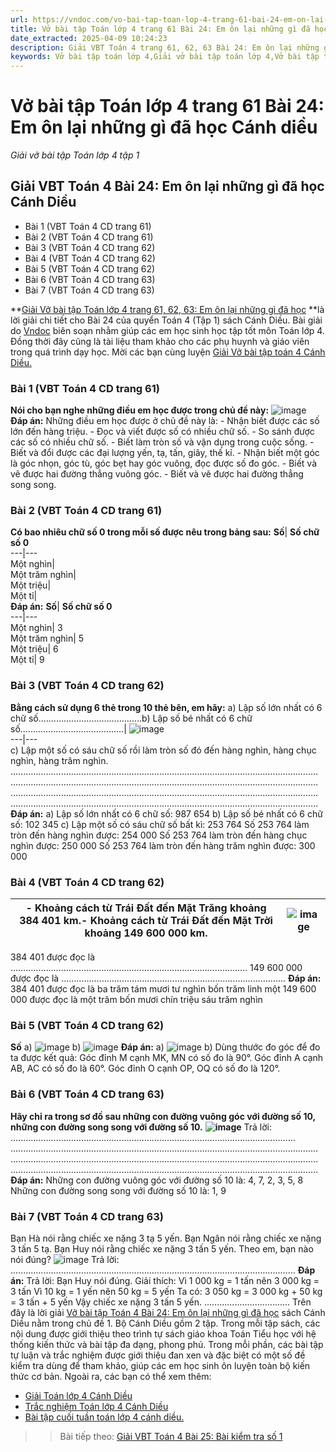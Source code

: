 ```yaml
---
url: https://vndoc.com/vo-bai-tap-toan-lop-4-trang-61-bai-24-em-on-lai-nhung-gi-da-hoc-canh-dieu-307903
title: Vở bài tập Toán lớp 4 trang 61 Bài 24: Em ôn lại những gì đã học Cánh diều - Giải vở bài tập Toán lớp 4 tập 1 - VnDoc.com
date_extracted: 2025-04-09 10:24:23
description: Giải VBT Toán 4 trang 61, 62, 63 Bài 24: Em ôn lại những gì đã học Cánh diều là tài liệu giúp các em ôn tập lại hệ thống các bài tập rèn luyện kỹ năng giải bài tập Toán lớp 4
keywords: Vở bài tập toán lớp 4,Giải vở bài tập toán lớp 4,Vở bài tập toán lớp 4 tập 1,Giải VBT Toán 4 trang trang 61 cánh diều,Giải VBT Toán 4 Bài 24 Em ôn lại những gì đã học Cánh diều,giải vở bài tập toán lớp 4 sách cánh diều,Giải vở bài tập Toán 4 tập 1 trang trang 61 62 63,Giải bài tập Toán lớp 4,giải vở bài tập toán lớp 4 tập 1,Hướng dẫn giải bài tập Toán lớp 4,giải bài tập SBT toán lớp 4,bài tập toán lớp 4 có đáp án,để học tốt toán lớp 4,VBT Toán 4 CD
---
```


# Vở bài tập Toán lớp 4 trang 61 Bài 24: Em ôn lại những gì đã học Cánh diều
 _Giải vở bài tập Toán lớp 4 tập 1_
## **Giải VBT Toán 4 Bài 24: Em ôn lại những gì đã học Cánh Diều**
  * Bài 1 \(VBT Toán 4 CD trang 61\)
  * Bài 2 \(VBT Toán 4 CD trang 61\)
  * Bài 3 \(VBT Toán 4 CD trang 62\)
  * Bài 4 \(VBT Toán 4 CD trang 62\)
  * Bài 5 \(VBT Toán 4 CD trang 62\)
  * Bài 6 \(VBT Toán 4 CD trang 63\)
  * Bài 7 \(VBT Toán 4 CD trang 63\)

**[Giải Vở bài tập Toán lớp 4 trang 61, 62, 63: Em ôn lại những gì đã học](<https://vndoc.com/vo-bai-tap-toan-lop-4-trang-61-bai-24-em-on-lai-nhung-gi-da-hoc-canh-dieu-307903>) **là lời giải chi tiết cho Bài 24 của quyển Toán 4 \(Tập 1\) sách Cánh Diều. Bài giải do [Vndoc](<https://vndoc.com/>) biên soạn nhằm giúp các em học sinh học tập tốt môn Toán lớp 4. Đồng thời đây cũng là tài liệu tham khảo cho các phụ huynh và giáo viên trong quá trình dạy học. Mời các bạn cùng luyện [Giải Vở bài tập toán 4 Cánh Diều.](<https://vndoc.com/vo-bai-tap-toan-lop-4-canh-dieu>)
### Bài 1 \(VBT Toán 4 CD trang 61\)
**Nói cho bạn nghe những điều em học được trong chủ đề này:**
![image](https://i.vdoc.vn/data/image/2023/10/27/bai-1-trang-61-vbt-toan-4-cd.png)
**Đáp án:**
Những điều em học được ở chủ đề này là:
\- Nhận biết được các số lớn đến hàng triệu.
\- Đọc và viết được số có nhiều chữ số.
\- So sánh được các số có nhiều chữ số.
\- Biết làm tròn số và vận dụng trong cuộc sống.
\- Biết và đổi được các đại lượng yến, tạ, tấn, giây, thế kỉ.
\- Nhận biết một góc là góc nhọn, góc tù, góc bẹt hay góc vuông, đọc được số đo góc.
\- Biết và vẽ được hai đường thẳng vuông góc.
\- Biết và vẽ được hai đường thẳng song song.
### Bài 2 \(VBT Toán 4 CD trang 61\)
**Có bao nhiêu chữ số 0 trong mỗi số được nêu trong bảng sau:**
**Số**| **Số chữ số 0**  
---|---  
Một nghìn|   
Một trăm nghìn|   
Một triệu|   
Một tỉ|   
**Đáp án:**
**Số**| **Số chữ số 0**  
---|---  
Một nghìn| 3  
Một trăm nghìn| 5  
Một triệu| 6  
Một tỉ| 9  
### Bài 3 \(VBT Toán 4 CD trang 62\)
**Bằng cách sử dụng 6 thẻ trong 10 thẻ bên, em hãy:**
a\) Lập số lớn nhất có 6 chữ số.………………………………….b\) Lập số bé nhất có 6 chữ số.………………………………….| ![image](https://i.vdoc.vn/data/image/2023/10/27/bai-3-trang-62-vbt-toan-4-cd.png)  
---|---  
c\) Lập một số có sáu chữ số rồi làm tròn số đó đến hàng nghìn, hàng chục nghìn, hàng trăm nghìn.
..…………………………………………………………………………………………………………
..…………………………………………………………………………………………………………
..…………………………………………………………………………………………………………
..…………………………………………………………………………………………………………
**Đáp án:**
a\) Lập số lớn nhất có 6 chữ số: 987 654
b\) Lập số bé nhất có 6 chữ số: 102 345
c\) Lập một số có sáu chữ số bất kì: 253 764
Số 253 764 làm tròn đến hàng nghìn được: 254 000
Số 253 764 làm tròn đến hàng chục nghìn được: 250 000
Số 253 764 làm tròn đến hàng trăm nghìn được: 300 000
### Bài 4 \(VBT Toán 4 CD trang 62\)
\- Khoảng cách từ Trái Đất đến Mặt Trăng khoảng 384 401 km.\- Khoảng cách từ Trái Đất đến Mặt Trời khoảng 149 600 000 km.| ![image](https://i.vdoc.vn/data/image/2023/10/27/bai-4-trang-62-vbt-toan-4-cd.png)  
---|---  
384 401 được đọc là ………………………………………………………………………………….
149 600 000 được đọc là ……………………………………………………………………………..
**Đáp án:**
384 401 được đọc là ba trăm tám mươi tư nghìn bốn trăm linh một
149 600 000 được đọc là một trăm bốn mươi chín triệu sáu trăm nghìn
### Bài 5 \(VBT Toán 4 CD trang 62\)
**Số**
a\)
![image](https://i.vdoc.vn/data/image/2023/10/27/bai-5-trang-62-vbt-toan-4-cd.png)
b\)
![image](https://i.vdoc.vn/data/image/2023/10/27/bai-5-trang-62-vbt-toan-4-cd-h2.png)
**Đáp án:**
a\)
![image](https://i.vdoc.vn/data/image/2023/10/27/bai-5-trang-62-vbt-toan-4-cd-h3.png)
b\) Dùng thước đo góc để đo ta được kết quả:
Góc đỉnh M cạnh MK, MN có số đo là 90°.
Góc đỉnh A cạnh AB, AC có số đo là 60°.
Góc đỉnh O cạnh OP, OQ có số đo là 120°.
### Bài 6 \(VBT Toán 4 CD trang 63\)
**Hãy chỉ ra trong sơ đồ sau những con đường vuông góc với đường số 10, những con đường song song với đường số 10.**
**![image](https://i.vdoc.vn/data/image/2023/10/27/bai-6-trang-63-vbt-toan-4-cd.png)**
Trả lời: ..........……………………….…………………………………………………………………
..…………………………………………………………………………………………………………
..…………………………………………………………………………………………………………
..…………………………………………………………………………………………………………
**Đáp án:**
Những con đường vuông góc với đường số 10 là: 4, 7, 2, 3, 5, 8
Những con đường song song với đường số 10 là: 1, 9
### Bài 7 \(VBT Toán 4 CD trang 63\)
Bạn Hà nói rằng chiếc xe nặng 3 tạ 5 yến.
Bạn Ngân nói rằng chiếc xe nặng 3 tấn 5 tạ.
Bạn Huy nói rằng chiếc xe nặng 3 tấn 5 yến.
Theo em, bạn nào nói đúng?
![image](https://i.vdoc.vn/data/image/2023/10/27/bai-7-trang-63-vbt-toan-4-cd.png)
Trả lời: ..........……………………….…………………………………………………………………
**Đáp án:**
Trả lời: Bạn Huy nói đúng.
Giải thích:
Vì 1 000 kg = 1 tấn nên 3 000 kg = 3 tấn
Vì 10 kg = 1 yến nên 50 kg = 5 yến
Ta có: 3 050 kg = 3 000 kg + 50 kg = 3 tấn + 5 yến
Vậy chiếc xe nặng 3 tấn 5 yến.
..................................
Trên đây là lời giải [Vở bài tập Toán 4 Bài 24: Em ôn lại những gì đã học](<https://vndoc.com/vo-bai-tap-toan-lop-4-trang-61-bai-24-em-on-lai-nhung-gi-da-hoc-canh-dieu-307903>) sách Cánh Diều nằm trong chủ đề 1. Bộ Cánh Diều gồm 2 tập. Trong mỗi tập sách, các nội dung được giới thiệu theo trình tự sách giáo khoa Toán Tiểu học với hệ thống kiến thức và bài tập đa dạng, phong phú. Trong mỗi phần, các bài tập tự luận và trắc nghiệm được giới thiệu đan xen và đặc biệt có một số đề kiểm tra dùng để tham khảo, giúp các em học sinh ôn luyện toàn bộ kiến thức cơ bản. Ngoài ra, các bạn có thể xem thêm:
  * [Giải Toán lớp 4 Cánh Diều](<https://vndoc.com/toan-lop-4-canh-dieu>)
  * [Trắc nghiệm Toán lớp 4 Cánh Diều](<https://vndoc.com/trac-nghiem-toan-lop-4-canh-dieu>)
  * [Bài tập cuối tuần toán lớp 4 cánh diều.](<https://vndoc.com/bai-tap-cuoi-tuan-toan-lop-4-canh-dieu>)

>> Bài tiếp theo: [Giải VBT Toán 4 Bài 25: Bài kiểm tra số 1](<https://vndoc.com/vo-bai-tap-toan-lop-4-trang-64-bai-25-bai-kiem-tra-so-1-canh-dieu-307910>)
